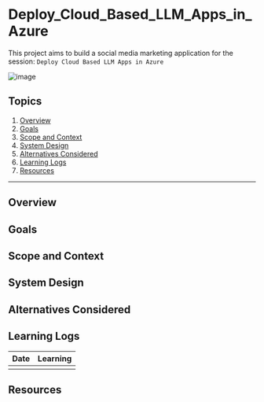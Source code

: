 # Deploy_Cloud_Based_LLM_Apps_in_Azure

This project aims to build a social media marketing application for the session: `Deploy Cloud Based LLM Apps in Azure`

![image](https://github.com/kevinknights29/Deploy_Cloud_Based_LLM_Apps_in_Azure/assets/74464814/a08c8a27-31ff-4882-8e57-fb199de7edef)

## Topics

1. [Overview](#overview)
2. [Goals](#goals)
3. [Scope and Context](#scope-and-context)
4. [System Design](#system-design)
5. [Alternatives Considered](#alternatives-considered)
6. [Learning Logs](#learning-logs)
7. [Resources](#resources)

---

## Overview

## Goals

## Scope and Context

## System Design

## Alternatives Considered

## Learning Logs

| Date | Learning |
|------|----------|
|      |          |

## Resources
